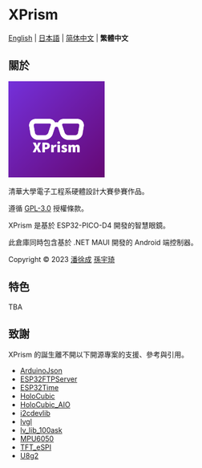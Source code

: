# XPrism

[English](README.en.md) | [日本語](README.ja.md) | [简体中文](README.md) | **繁體中文**

## 關於

![appicon](.readme/appicon.png)

清華大學電子工程系硬體設計大賽參賽作品。

遵循 [GPL-3.0](https://www.gnu.org/licenses/gpl-3.0.html) 授權條款。

XPrism 是基於 ESP32-PICO-D4 開發的智慧眼鏡。

此倉庫同時包含基於 .NET MAUI 開發的 Android 端控制器。

Copyright © 2023 [潘徐成](https://github.com/Panxuc) [孫宇琦](https://github.com/always-del)

## 特色

TBA

## 致謝

XPrism 的誕生離不開以下開源專案的支援、參考與引用。

- [ArduinoJson](https://github.com/bblanchon/ArduinoJson)
- [ESP32FTPServer](https://github.com/HenrikSte/ESP32FTPServer)
- [ESP32Time](https://github.com/fbiego/ESP32Time)
- [HoloCubic](https://github.com/peng-zhihui/HoloCubic)
- [HoloCubic_AIO](https://github.com/ClimbSnail/HoloCubic_AIO)
- [i2cdevlib](https://github.com/jrowberg/i2cdevlib)
- [lvgl](https://github.com/lvgl/lvgl)
- [lv_lib_100ask](https://github.com/100askTeam/lv_lib_100ask)
- [MPU6050](https://github.com/kriswiner/MPU6050)
- [TFT_eSPI](https://github.com/Bodmer/TFT_eSPI)
- [U8g2](https://github.com/olikraus/u8g2)
